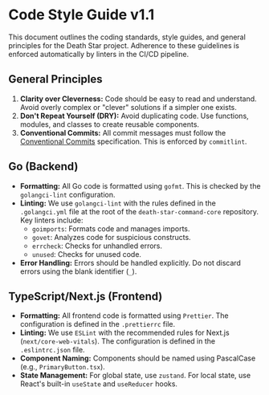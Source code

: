 # Code Style Guide v1.1

This document outlines the coding standards, style guides, and general principles for the Death Star project. Adherence to these guidelines is enforced automatically by linters in the CI/CD pipeline.

## General Principles

1.  **Clarity over Cleverness:** Code should be easy to read and understand. Avoid overly complex or "clever" solutions if a simpler one exists.
2.  **Don't Repeat Yourself (DRY):** Avoid duplicating code. Use functions, modules, and classes to create reusable components.
3.  **Conventional Commits:** All commit messages must follow the [Conventional Commits](https://www.conventionalcommits.org/) specification. This is enforced by `commitlint`.

## Go (Backend)

-   **Formatting:** All Go code is formatted using `gofmt`. This is checked by the `golangci-lint` configuration.
-   **Linting:** We use `golangci-lint` with the rules defined in the `.golangci.yml` file at the root of the `death-star-command-core` repository. Key linters include:
    -   `goimports`: Formats code and manages imports.
    -   `govet`: Analyzes code for suspicious constructs.
    -   `errcheck`: Checks for unhandled errors.
    -   `unused`: Checks for unused code.
-   **Error Handling:** Errors should be handled explicitly. Do not discard errors using the blank identifier (`_`).

## TypeScript/Next.js (Frontend)

-   **Formatting:** All frontend code is formatted using `Prettier`. The configuration is defined in the `.prettierrc` file.
-   **Linting:** We use `ESLint` with the recommended rules for Next.js (`next/core-web-vitals`). The configuration is defined in the `.eslintrc.json` file.
-   **Component Naming:** Components should be named using PascalCase (e.g., `PrimaryButton.tsx`).
-   **State Management:** For global state, use `zustand`. For local state, use React's built-in `useState` and `useReducer` hooks.